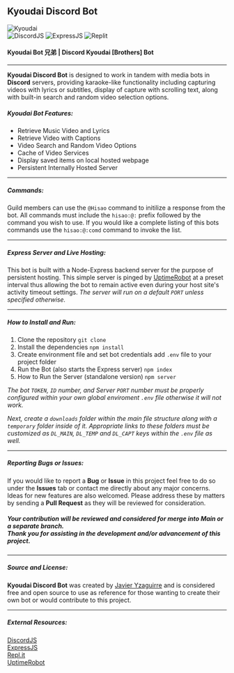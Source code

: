 ## Kyoudai Discord Bot
![Kyoudai](https://cdn.discordapp.com/app-icons/942304490743296022/c2c5f180fa49bb682a229973d25f5b8e.png?size=256)<br>
![DiscordJS](https://img.shields.io/badge/Discord-7289DA?style=for-the-badge&logo=discord&logoColor=white)
![ExpressJS](https://img.shields.io/badge/Express.js-404D59?style=for-the-badge)
![Replit](https://img.shields.io/badge/replit-667881?style=for-the-badge&logo=replit&logoColor=white)
#### Kyoudai Bot 兄弟 | Discord Kyoudai [Brothers] Bot
___
**Kyoudai Discord Bot** is designed to work in tandem with media bots in **Discord** servers, providing karaoke-like functionality including capturing videos with lyrics or subtitles, display of capture with scrolling text, along with built-in search and random video selection options. 

##### **Kyoudai Bot Features:**
* Retrieve Music Video and Lyrics
* Retrieve Video with Captions
* Video Search and Random Video Options
* Cache of Video Services 
* Display saved items on local hosted webpage
* Persistent Internally Hosted Server
---
##### **Commands:**
Guild members can use the `@Hisao` command to initilize a response from the bot. All commands must include the `hisao:@:` prefix followed by the command you wish to use. If you would like a complete listing of this bots commands use the `hisao:@:comd` command to invoke the list.
___
##### **Express Server and Live Hosting:**
This bot is built with a Node-Express backend server for the purpose of persistent hosting. This simple server is pinged by [UptimeRobot](https://uptimerobot.com) at a preset interval thus allowing the bot to remain active even during your host site's activity timeout settings. 
*The server will run on a default `PORT` unless specified otherwise.*
___
##### **How to Install and Run:**
1. Clone the repository
`git clone` 
2. Install the dependencies
`npm install` 
3. Create environment file and set bot credentials
 add `.env` file to your project folder
4. Run the Bot (also starts the Express server)
`npm index`
5. How to Run the Server (standalone version)
`npm server`

*The bot `TOKEN`, `ID` number, and Server `PORT` number must be properly configured within your own global enviroment `.env` file otherwise it will not work.*

*Next, create a `downloads` folder within the main file structure along with a `temporary` folder inside of it. Appropriate links to these folders must be customized as `DL_MAIN`, `DL_TEMP` and `DL_CAPT` keys within the `.env` file as well.*
___
##### **Reporting Bugs or Issues:**
If you would like to report a **Bug** or **Issue** in this project feel free to do so under the **Issues** tab or contact me directly about any major concerns. Ideas for new features are also welcomed. Please address these by matters by sending a **Pull Request** as they will be reviewed for consideration. 
##### Your contribution will be reviewed and considered for merge into Main or a separate branch.<br> Thank you for assisting in the development and/or advancement of this project.
___
##### **Source and License:**
**Kyoudai Discord Bot** was created by [Javier Yzaguirre](https://github.com/inglorious-ratbastard) and is considered free and open source to use as reference for those wanting to create their own bot or would contribute to this project. 
___
##### **External Resources:**
[DiscordJS](https://discord.js.org/#/docs/discord.js/stable/general/welcome)<br>
[ExpressJS](https://expressjs.com/en/api.html)<br>
[Repl.it](https://repl.it/)   
[UptimeRobot](https://uptimerobot.com/)  
